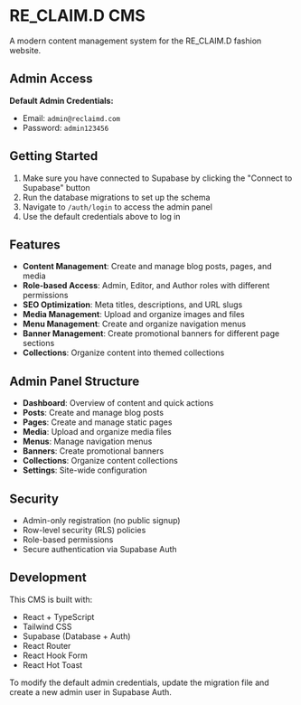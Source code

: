 # RE_CLAIM.D CMS

A modern content management system for the RE_CLAIM.D fashion website.

## Admin Access

**Default Admin Credentials:**
- Email: `admin@reclaimd.com`
- Password: `admin123456`

## Getting Started

1. Make sure you have connected to Supabase by clicking the "Connect to Supabase" button
2. Run the database migrations to set up the schema
3. Navigate to `/auth/login` to access the admin panel
4. Use the default credentials above to log in

## Features

- **Content Management**: Create and manage blog posts, pages, and media
- **Role-based Access**: Admin, Editor, and Author roles with different permissions
- **SEO Optimization**: Meta titles, descriptions, and URL slugs
- **Media Management**: Upload and organize images and files
- **Menu Management**: Create and organize navigation menus
- **Banner Management**: Create promotional banners for different page sections
- **Collections**: Organize content into themed collections

## Admin Panel Structure

- **Dashboard**: Overview of content and quick actions
- **Posts**: Create and manage blog posts
- **Pages**: Create and manage static pages
- **Media**: Upload and organize media files
- **Menus**: Manage navigation menus
- **Banners**: Create promotional banners
- **Collections**: Organize content collections
- **Settings**: Site-wide configuration

## Security

- Admin-only registration (no public signup)
- Row-level security (RLS) policies
- Role-based permissions
- Secure authentication via Supabase Auth

## Development

This CMS is built with:
- React + TypeScript
- Tailwind CSS
- Supabase (Database + Auth)
- React Router
- React Hook Form
- React Hot Toast

To modify the default admin credentials, update the migration file and create a new admin user in Supabase Auth.